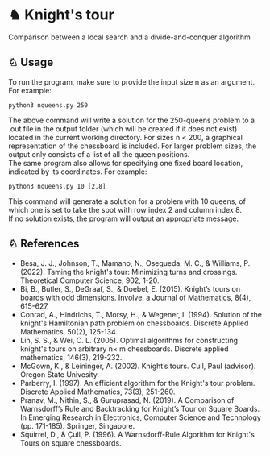 # ♞ Knight's tour
Comparison between a local search and a divide-and-conquer algorithm


## ♘ Usage

To run the program, make sure to provide the input size n as an argument. For example:

```
python3 nqueens.py 250
```

The above command will write a solution for the 250-queens problem to a .out file in the output folder (which will be created if it does not exist) located in the current working directory. For sizes n < 200, a graphical representation of the chessboard is included. For larger problem sizes, the output only consists of a list of all the queen positions.  
The same program also allows for specifying one fixed board location, indicated by its coordinates. For example:  

```
python3 nqueens.py 10 [2,8]
```

This command will generate a solution for a problem with 10 queens, of which one is set to take the spot with row index 2 and column index 8.    
If no solution exists, the program will output an appropriate message.    


## ♘ References  

- Besa, J. J., Johnson, T., Mamano, N., Osegueda, M. C., & Williams, P. (2022). Taming the knight's tour: Minimizing turns and crossings. Theoretical Computer Science, 902, 1-20.
- Bi, B., Butler, S., DeGraaf, S., & Doebel, E. (2015). Knight’s tours on boards with odd dimensions. Involve, a Journal of Mathematics, 8(4), 615-627.
- Conrad, A., Hindrichs, T., Morsy, H., & Wegener, I. (1994). Solution of the knight's Hamiltonian path problem on chessboards. Discrete Applied Mathematics, 50(2), 125-134.
- Lin, S. S., & Wei, C. L. (2005). Optimal algorithms for constructing knight's tours on arbitrary n× m chessboards. Discrete applied mathematics, 146(3), 219-232.
- McGown, K., & Leininger, A. (2002). Knight’s tours. Cull, Paul (advisor). Oregon State Univesity.
- Parberry, I. (1997). An efficient algorithm for the Knight's tour problem. Discrete Applied Mathematics, 73(3), 251-260.
- Pranav, M., Nithin, S., & Guruprasad, N. (2019). A Comparison of Warnsdorff’s Rule and Backtracking for Knight’s Tour on Square Boards. In Emerging Research in Electronics, Computer Science and Technology (pp. 171-185). Springer, Singapore.
- Squirrel, D., & Çull, P. (1996). A Warnsdorff-Rule Algorithm for Knight's Tours on square chessboards.
